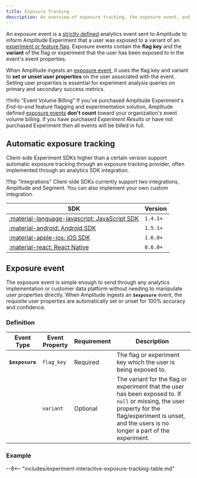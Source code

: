 ```yaml
---
title: Exposure Tracking
description: An overview of exposure tracking, the exposure event, and how to best track exposures within your system.
---
```


An exposure event is a [strictly defined](#exposure-event) analytics event sent to Amplitude to inform Amplitude Experiment that a user was exposed to a variant of an [experiment or feature flag](./data-model.md#flags-and-experiments). Exposure events contain the **flag key** and the **variant** of the flag or experiment that the user has been exposed to in the event's event properties.

When Amplitude ingests an [exposure event](#exposure-event), it uses the flag key and variant to **set or unset user properties** on the user associated with the event. Setting user properties is essential for experiment analysis queries on primary and secondary success metrics.

!!!info "Event Volume Billing"
    If you've purchased Amplitude Experiment's *End-to-end* feature flagging and experimentation solution, Amplitude defined [exposure events](#exposure-event) **don't count** toward your organization's event volume billing. If you have purchased *Experiment Results* or have not purchased Experiment then all events will be billed in full.

## Automatic exposure tracking

Client-side Experiment SDKs higher than a certain version support automatic exposure tracking through an exposure tracking provider, often implemented through an analytics SDK integration.

!!!tip "Integrations"
    Client-side SDKs currently support two integrations, Amplitude and Segment. You can also implement your own custom integration.

<!--vale off-->
| <div class='big-column'>SDK</div> | Version |
| --- | --- |
| [:material-language-javascript: JavaScript SDK](../sdks/javascript-sdk.md#integrations) | `1.4.1+` |
| [:material-android: Android SDK](../sdks/android-sdk.md#integrations) | `1.5.1+` |
| [:material-apple-ios: iOS SDK](../sdks/ios-sdk.md#integrations) | `1.6.0+` |
| [:material-react: React Native](../sdks/react-native-sdk.md#integrations) | `0.6.0+` |
<!-- vale on-->

## Exposure event

The exposure event is simple enough to send through any analytics implementation or customer data platform without needing to manipulate user properties directly. When Amplitude ingests an **`$exposure`** event, the requisite user properties are automatically set or unset for 100% accuracy and confidence.

### Definition

| Event Type | <div class='big-column'>Event Property</div> | Requirement | Description |
| --- | --- | --- | --- |
| **`$exposure`** | `flag_key` | Required | The flag or experiment key which the user is being exposed to. |
| | `variant` | Optional | The variant for the flag or experiment that the user has been exposed to. If `null` or missing, the user property for the flag/experiment is unset, and the users is no longer a part of the experiment. |

### Example

--8<-- "includes/experiment-interactive-exposure-tracking-table.md"

